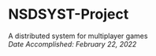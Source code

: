 # NSDSYST-Project
 
A distributed system for multiplayer games  
*Date Accomplished: February 22, 2022*
